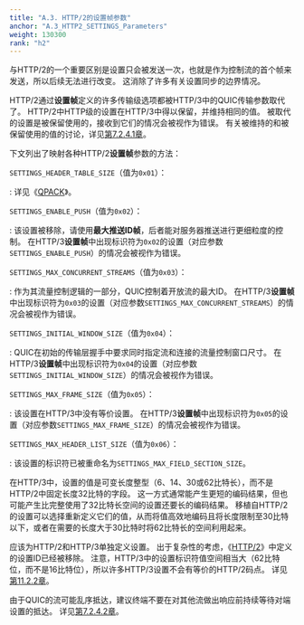 ```yaml
---
title: "A.3. HTTP/2的设置帧参数"
anchor: "A.3_HTTP2_SETTINGS_Parameters"
weight: 130300
rank: "h2"
---
```


与HTTP/2的一个重要区别是设置只会被发送一次，也就是作为控制流的首个帧来发送，所以后续无法进行改变。
这消除了许多有关设置同步的边界情况。

HTTP/2通过**设置帧**定义的许多传输级选项都被HTTP/3中的QUIC传输参数取代了。
HTTP/2中HTTP级的设置在HTTP/3中得以保留，并维持相同的值。
被取代的设置是被保留使用的，接收到它们的情况会被视作为错误。
有关被维持的和被保留使用的值的讨论，详见[第7.2.4.1章](#7.2.4.1_Defined_SETTINGS_Parameters)。

下文列出了映射各种HTTP/2**设置帧**参数的方法：

`SETTINGS_HEADER_TABLE_SIZE`（值为`0x01`）：

:   详见《[QPACK](../RFC9204_Chinese_Simplified)》。

`SETTINGS_ENABLE_PUSH`（值为`0x02`）：

:   该设置被移除，请使用**最大推送ID帧**，后者能对服务器推送进行更细粒度的控制。
在HTTP/3**设置帧**中出现标识符为`0x02`的设置（对应参数`SETTINGS_ENABLE_PUSH`）的情况会被视作为错误。

`SETTINGS_MAX_CONCURRENT_STREAMS`（值为`0x03`）：

:   作为其流量控制逻辑的一部分，QUIC控制着开放流的最大ID。
在HTTP/3**设置帧**中出现标识符为`0x03`的设置（对应参数`SETTINGS_MAX_CONCURRENT_STREAMS`）的情况会被视作为错误。

`SETTINGS_INITIAL_WINDOW_SIZE`（值为`0x04`）：

:   QUIC在初始的传输层握手中要求同时指定流和连接的流量控制窗口尺寸。
在HTTP/3**设置帧**中出现标识符为`0x04`的设置（对应参数`SETTINGS_INITIAL_WINDOW_SIZE`）的情况会被视作为错误。

`SETTINGS_MAX_FRAME_SIZE`（值为`0x05`）：

:   该设置在HTTP/3中没有等价设置。
在HTTP/3**设置帧**中出现标识符为`0x05`的设置（对应参数`SETTINGS_MAX_FRAME_SIZE`）的情况会被视作为错误。

`SETTINGS_MAX_HEADER_LIST_SIZE`（值为`0x06`）：

:   该设置的标识符已被重命名为`SETTINGS_MAX_FIELD_SECTION_SIZE`。

在HTTP/3中，设置的值是可变长度整型（6、14、30或62比特长），而不是HTTP/2中固定长度32比特的字段。
这一方式通常能产生更短的编码结果，但也可能产生比完整使用了32比特长空间的设置还要长的编码结果。
移植自HTTP/2的设置可以选择重新定义它们的值，从而将值高效地编码且将长度限制至30比特以下，或者在需要的长度大于30比特时将62比特长的空间利用起来。

应该为HTTP/2和HTTP/3单独定义设置。
出于复杂性的考虑，《[HTTP/2](https://www.rfc-editor.org/info/rfc9113)》中定义的设置ID已经被移除。
注意，HTTP/3中的设置标识符值空间相当大（62比特位，而不是16比特位），所以许多HTTP/3设置不会有等价的HTTP/2码点。
详见[第11.2.2章](#11.2.2_Settings_Parameters)。

由于QUIC的流可能乱序抵达，建议终端不要在对其他流做出响应前持续等待对端设置的抵达。
详见[第7.2.4.2章](#7.2.4.2_Initialization)。
